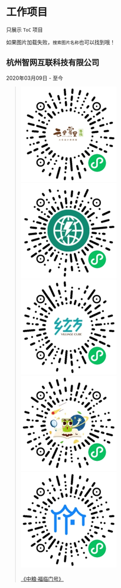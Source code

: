 # 工作项目
只展示 `ToC` 项目

如果图片加载失败，`搜索图片名称`也可以找到哦！

## 杭州智网互联科技有限公司
2020年03月09日 - 至今

> ![云里雾里民宿](/image/c.jpg)
> ![智网工程](/image/d.jpg)
> ![大下姜乡立方](/image/e.jpg)
> ![好奇魔方](/image/f.jpg)
> ![智慧大下姜](/image/g.jpg)<br><br>
> [《中粮·福临门号》](https://hos.smartbit.top/h5/DAMI/)
